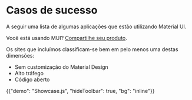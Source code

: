 # Casos de sucesso

<p class="description">A seguir uma lista de algumas aplicações que estão utilizando Material UI.</p>

Você está usando MUI? [Compartilhe seu produto](https://github.com/mui/material-ui/issues/22426).

Os sites que incluímos classificam-se bem em pelo menos uma destas dimensões:

- Sem customização do Material Design
- Alto tráfego
- Código aberto

{{"demo": "Showcase.js", "hideToolbar": true, "bg": "inline"}}
